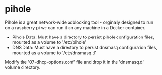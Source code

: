 # pihole

Pihole is a great network-wide adblocking tool - orginally designed to run on a raspberry pi we can run it on any machine in a Docker container.

- Pihole Data: Must have a directory to persist pihole configuration files, mounted as a volume to '/etc/pihole'
- DNS Data: Must have a directory to persist dnsmasq configuration files, mounted as a volume to '/etc/dnsmasq.d'

Modify the '07-dhcp-options.conf' file and drop it in the 'dnsmasq.d' volume directory.
